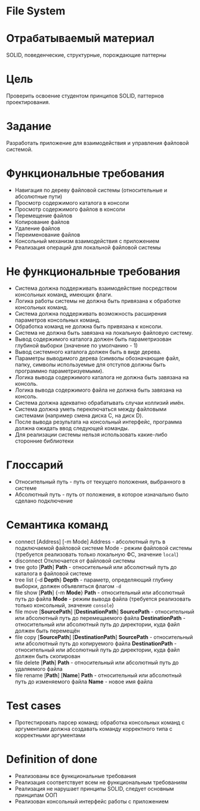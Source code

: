 # File System

# Отрабатываемый материал

SOLID, поведенческие, структурные, порождающие паттерны 

# Цель

Проверить освоение студентом принципов SOLID, паттернов проектирования.

# Задание

Разработать приложение для взаимодействия и управления файловой системой.

# Функциональные требования

- Навигация по дереву файловой системы (относительные и абсолютные пути)
- Просмотр содержимого каталога в консоли
- Просмотр содержимого файлов в консоли
- Перемещение файлов
- Копирование файлов
- Удаление файлов
- Переименование файлов
- Консольный механизм взаимодействия с приложением
- Реализация операций для локальной файловой системы

# Не функциональные требования

- Система должна поддерживать взаимодействие посредством консольных команд, имеющих флаги.
- Логика работы системы не должна быть привязана к обработке консольных команд.
- Система должна поддерживать возможность расширения параметров консольных команд.
- Обработка команд не должна быть привязана к консоли.
- Система не должна быть завязана на локальную файловую систему.
- Вывод содержимого каталога должен быть параметризован глубиной выборки (значение по умолчанию - 1)
- Вывод системного каталога должен быть в виде дерева.
- Параметры выводимого дерева (символы обозначающие файл, папку, символы используемые для отступов должны быть программно параметризуемыми).
- Логика вывода содержимого каталога не должна быть завязана на консоль.
- Логика вывода содержимого файла не должна быть завязана на консоль.
- Система должна адекватно обрабатывать случаи коллизий имён.
- Система должна уметь переключаться между файловыми системами (например смена диска C, на диск D).
- После вывода результата на консольный интерфейс, программа должна ожидать ввод следующей команды.
- Для реализации системы нельзя использовать какие-либо сторонние библиотеки

# Глоссарий

- Относительный путь - путь от текущего положения, выбранного в системе
- Абсолютный путь - путь от положения, в которое изначально было сделано подключение

# Семантика команд

- connect [Address] [-m Mode]
Address - абсолютный путь в подключаемой файловой системе
Mode - режим файловой системы (требуется реализовать только локальную ФС, значение `local`)
- disconnect
Отключается от файловой системы
- tree goto [**Path**]
**Path** - относительный или абсолютный путь до каталога в файловой системе
- tree list {-d **Depth**}
**Depth** - параметр, определяющий глубину выборки, должен объявляться флагом `-d`
- file show [**Path**] {-m **Mode**}
**Path** - относительный или абсолютный путь до файла
**Mode** - режим вывода файла (требуется реализовать только консольный, значение `console`)
- file move [**SourcePath**] [**DestinationPath**]
**SourcePath** - относительный или абсолютный путь до перемещаемого файла
**DestinationPath** - относительный или абсолютный  путь до директории, куда файл должен быть перемещён
- file copy [**SourcePath**] [**DestinationPath**]
**SourcePath** - относительный или абсолютный путь до копируемого файла
**DestinationPath** - относительный или абсолютный путь до директории, куда файл должен быть скопирован
- file delete [**Path**]
**Path** - относительный или абсолютный путь до удаляемого файла
- file rename [**Path**] [**Name**]
**Path** - относительный или абсолютный путь до изменяемого файла
**Name** - новое имя файла

# Test cases

- Протестировать парсер команд: обработка консольных команд с аргументами должна создавать команду корректного типа с корректными аргументами

# Definition of done

- Реализованы все функциональные требования
- Реализация соответствует всем не функциональным требованиям
- Реализация не нарушает принципы SOLID, следует основным принципам ООП
- Реализован консольный интерфейс работы с приложением